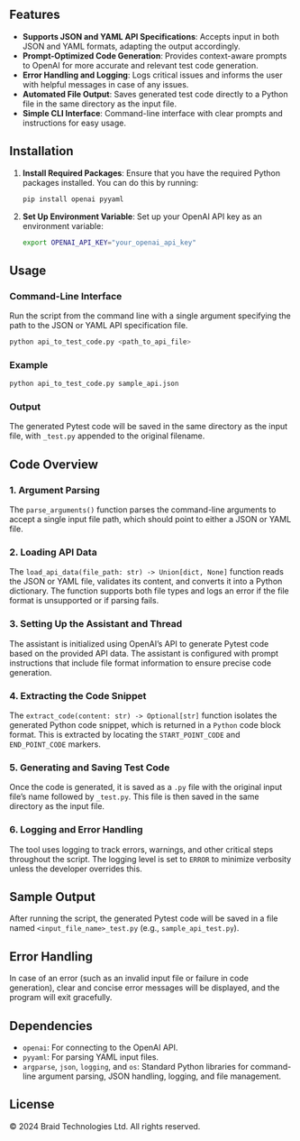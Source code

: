 ## Features

- **Supports JSON and YAML API Specifications**: Accepts input in both JSON and YAML formats, adapting the output accordingly.
- **Prompt-Optimized Code Generation**: Provides context-aware prompts to OpenAI for more accurate and relevant test code generation.
- **Error Handling and Logging**: Logs critical issues and informs the user with helpful messages in case of any issues.
- **Automated File Output**: Saves generated test code directly to a Python file in the same directory as the input file.
- **Simple CLI Interface**: Command-line interface with clear prompts and instructions for easy usage.

## Installation

1. **Install Required Packages**:
   Ensure that you have the required Python packages installed. You can do this by running:

   ```bash
   pip install openai pyyaml
   ```

2. **Set Up Environment Variable**:
   Set up your OpenAI API key as an environment variable:
   ```bash
   export OPENAI_API_KEY="your_openai_api_key"
   ```

## Usage

### Command-Line Interface

Run the script from the command line with a single argument specifying the path to the JSON or YAML API specification file.

```bash
python api_to_test_code.py <path_to_api_file>
```

### Example

```bash
python api_to_test_code.py sample_api.json
```

### Output

The generated Pytest code will be saved in the same directory as the input file, with `_test.py` appended to the original filename.

## Code Overview

### 1. Argument Parsing

The `parse_arguments()` function parses the command-line arguments to accept a single input file path, which should point to either a JSON or YAML file.

### 2. Loading API Data

The `load_api_data(file_path: str) -> Union[dict, None]` function reads the JSON or YAML file, validates its content, and converts it into a Python dictionary. The function supports both file types and logs an error if the file format is unsupported or if parsing fails.

### 3. Setting Up the Assistant and Thread

The assistant is initialized using OpenAI’s API to generate Pytest code based on the provided API data. The assistant is configured with prompt instructions that include file format information to ensure precise code generation.

### 4. Extracting the Code Snippet

The `extract_code(content: str) -> Optional[str]` function isolates the generated Python code snippet, which is returned in a `Python` code block format. This is extracted by locating the `START_POINT_CODE` and `END_POINT_CODE` markers.

### 5. Generating and Saving Test Code

Once the code is generated, it is saved as a `.py` file with the original input file’s name followed by `_test.py`. This file is then saved in the same directory as the input file.

### 6. Logging and Error Handling

The tool uses logging to track errors, warnings, and other critical steps throughout the script. The logging level is set to `ERROR` to minimize verbosity unless the developer overrides this.

## Sample Output

After running the script, the generated Pytest code will be saved in a file named `<input_file_name>_test.py` (e.g., `sample_api_test.py`).

## Error Handling

In case of an error (such as an invalid input file or failure in code generation), clear and concise error messages will be displayed, and the program will exit gracefully.

## Dependencies

- `openai`: For connecting to the OpenAI API.
- `pyyaml`: For parsing YAML input files.
- `argparse`, `json`, `logging`, and `os`: Standard Python libraries for command-line argument parsing, JSON handling, logging, and file management.

## License

© 2024 Braid Technologies Ltd. All rights reserved.
